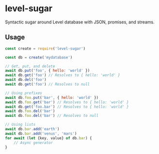 # level-sugar

Syntactic sugar around Level database with JSON, promises, and streams.

## Usage

```javascript
const create = require('level-sugar')

const db = create('mydatabase')

// Get, put, and delete
await db.put('foo', { hello: 'world' })
await db.get('foo') // Resolves to { hello: 'world' }
await db.del('foo')
await db.get('foo') // Resolves to null

// Using prefixes
await db.foo.put('bar', { hello: 'world' })
await db.foo.get('bar') // Resolves to { hello: 'world' }
await db.get('foo.bar') // Resolves to { hello: 'world' }
await db.foo.del('bar')
await db.foo.del('bar') // Resolves to null

// Using lists
await db.bar.add('earth')
await db.bar.add('venus', 'mars')
for await (let {key, value} of db.bar) {
    // Async generator
}
```